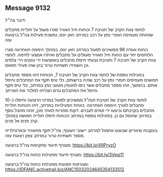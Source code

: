 ## Message 9132

דובר צה״ל:

לוחמי צוות הקרב של חטיבה 7 וכוחות חיל האוויר סגרו מעגל על חוליית מחבלים שזוהתה מעמיסה חומרי נפץ על רכב במרחב חאן יונס; נמשכת פעילות צה"ל ברצועת עזה

כוחות אוגדה 98 ממשיכים לפעול במרחב חאן יונס, במהלך היממה האחרונה סגרו הלוחמים יחד עם כוחות חיל האוויר מעגלים על מחבלים ואיתרו אמצעי לחימה.
לוחמי צוות הקרב של חטיבה 7 וחטיבת גבעתי חיסלו מחבלים באמצעות ירי טנקים וירי צלפים וכן השמידו תשתיות טרור בהן שהו פעילי חמאס.

בפעילות נוספת של לוחמי צוות הקרב של חטיבה 7, הכוחות זיהו מספר מחבלים חמושים מעמיסים חומרי נפץ על רכב שהיה ברשותם, כלי טיס תקף את המחבלים וחיסל אותם. בהמשך, זוהו מספר מחבלים אשר ניסו להטמין מטעני נפץ במרחב, כלי טיס תקף וחיסל את המחבלים טרם הצליחו למלכד את המרחב.

לוחמי צוות הקרב של חטיבת הנח"ל ממשיכים לפעול במרכז הרצועה וחיסלו כ-10 מחבלים לאורך היממה האחרונה.
באחת הפעילויות במרחב, זיהו הכוחות חוליית מחבלים בקרבתם וביצעו ירי פגזים לעברם. דקות ספורות לאחר מכן, זוהה מחבל נוסף במרחב שחוסל גם כן. 
בפעילות נוספת במרחב הכוחות חיסלו חולייה חמושה במהלך קרב פנים אל פנים.

בעקבות שיגורים שבוצעו אתמול למרחב יישובי העוטף, צה"ל תקף מהאוויר ובארטילריה מספר תשתיות טרור במרחב צפון רצועת עזה.

מצורף תיעוד מתקיפות צה"ל ברצועה: https://bit.ly/49PryzO

מצורף תיעוד מפעילות כוחות צה"ל ברצועה: https://bit.ly/3Vesj11

מצורפות תמונות מפעילות כוחות צה"ל ברצועה: https://IDFANC.activetrail.biz/ANC15032024645354133512


